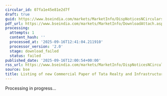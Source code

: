 ```yaml
---
circular_id: 07fa1e45e81e2d7f
draft: true
guid: https://www.bseindia.com/markets/MarketInfo/DispNoticesNCirculars.aspx?Noticeid={1AC605A5-E4E7-4ACC-9738-E7E59D264A4C}&noticeno=20250916-58&dt=09/16/2025&icount=58&totcount=62&flag=0
pdf_url: https://www.bseindia.com/markets/MarketInfo/DownloadAttach.aspx?id=20250916-58&attachedId=
processing:
  attempts: 1
  content_hash: ''
  processed_at: '2025-09-16T12:41:04.211910'
  processor_version: '2.0'
  stage: download_failed
  status: failed
published_date: '2025-09-16T12:00:54+00:00'
rss_url: https://www.bseindia.com/markets/MarketInfo/DispNoticesNCirculars.aspx?Noticeid={1AC605A5-E4E7-4ACC-9738-E7E59D264A4C}&noticeno=20250916-58&dt=09/16/2025&icount=58&totcount=62&flag=0
source: bse
title: Listing of new Commercial Paper of Tata Realty and Infrastructure Limited
---
```


Processing in progress...